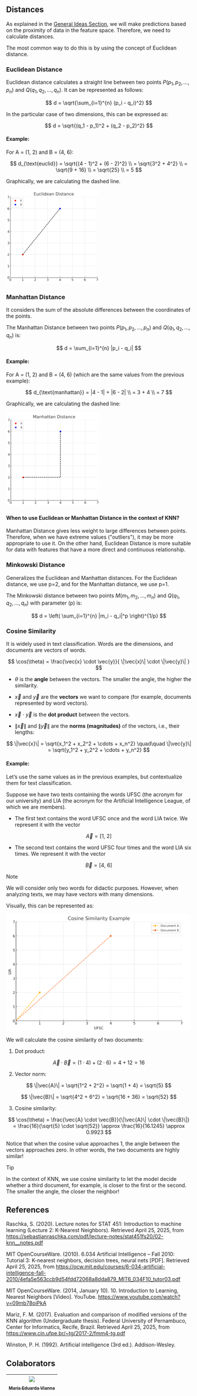 ## Distances

As explained in the [General Ideas Section](../../en/3.mathematics/1.general_ideas.md), we will make predictions based on the proximity of data in the feature space. Therefore, we need to calculate distances.

The most common way to do this is by using the concept of Euclidean distance.

### Euclidean Distance

Euclidean distance calculates a straight line between two points $P (p_1, p_2, \dots, p_n)$ and $Q (q_1, q_2, \dots, q_n)$.
It can be represented as follows:

$$
d = \sqrt{\sum_{i=1}^{n} (p_i - q_i)^2}
$$

In the particular case of two dimensions, this can be expressed as:

$$
d = \sqrt{(q_1 - p_1)^2 + (q_2 - p_2)^2}
$$

#### Example:

For A = (1, 2) and B = (4, 6):

$$
d_{\text{euclid}} = \sqrt{(4 - 1)^2 + (6 - 2)^2} \\
= \sqrt{3^2 + 4^2} \\
= \sqrt{9 + 16} \\
= \sqrt{25} \\
= 5
$$

Graphically, we are calculating the dashed line.

![euclideandistance](../../figures/euclideandistance.png)

### Manhattan Distance

It considers the sum of the absolute differences between the coordinates of the points.

The Manhattan Distance between two points $P (p_1, p_2, \dots, p_n)$ and $Q (q_1, q_2, \dots, q_n)$ is:

$$
d = \sum_{i=1}^{n} |p_i - q_i|
$$

#### Example:

For A = (1, 2) and B = (4, 6) (which are the same values from the previous example):

$$
d_{\text{manhattan}} = |4 - 1| + |6 - 2| \\
= 3 + 4 \\
= 7
$$

Graphically, we are calculating the dashed line:

![manhattandistance](../../figures/manhattandistance.png)

#### When to use Euclidean or Manhattan Distance in the context of KNN?
Manhattan Distance gives less weight to large differences between points. Therefore, when we have extreme values ("outliers"), it may be more appropriate to use it. On the other hand, Euclidean Distance is more suitable for data with features that have a more direct and continuous relationship.

### Minkowski Distance

Generalizes the Euclidean and Manhattan distances. For the Euclidean distance, we use p=2, and for the Manhattan distance, we use p=1.

The Minkowski distance between two points $M (m_1, m_2, \dots, m_n)$ and $Q(q_1, q_2, \dots, q_n)$ with parameter \(p\) is:

$$
d = \left( \sum_{i=1}^{n} |m_i - q_i|^p \right)^{1/p}
$$

### Cosine Similarity

It is widely used in text classification. Words are the dimensions, and documents are vectors of words.

$$
\cos(\theta) = \frac{\vec{x} \cdot \vec{y}}{ \|\vec{x}\| \cdot \|\vec{y}\| } 
$$

-  $\theta$ is the **angle** between the vectors. The smaller the angle, the higher the similarity.
  
-  $\vec{x}$ and $\vec{y}$ are the **vectors** we want to compare (for example, documents represented by word vectors).
  
-  $\vec{x}$ $\cdot$ $\vec{y}$ is the **dot product** between the vectors.
  
-  $\|\vec{x}\|$ and $\|\vec{y}\|$ are the **norms (magnitudes)** of the vectors, i.e., their lengths:

$$
\|\vec{x}\| = \sqrt{x_1^2 + x_2^2 + \cdots + x_n^2}
\quad\quad
\|\vec{y}\| = \sqrt{y_1^2 + y_2^2 + \cdots + y_n^2}
$$

#### Example:

Let’s use the same values as in the previous examples, but contextualize them for text classification.

Suppose we have two texts containing the words UFSC (the acronym for our university) and LIA (the acronym for the Artificial Intelligence League, of which we are members).

- The first text contains the word UFSC once and the word LIA twice. We represent it with the vector

 $$
\vec{A} = [1,\ 2] 
$$

- The second text contains the word UFSC four times and the word LIA six times. We represent it with the vector

$$   
\vec{B} = [4,\ 6]
$$
  

> [!NOTE]
> We will consider only two words for didactic purposes. However, when analyzing texts, we may have vectors with many dimensions.

Visually, this can be represented as:

![cosinesimilarity](../../figures/cosinesimilarity.png)

We will calculate the cosine similarity of two documents:

1. Dot product:

$$
\vec{A} \cdot \vec{B} = (1 \cdot 4) + (2 \cdot 6) = 4 + 12 = 16
$$

2. Vector norm:

$$
\|\vec{A}\| = \sqrt{1^2 + 2^2} = \sqrt{1 + 4} = \sqrt{5}
$$

$$
\|\vec{B}\| = \sqrt{4^2 + 6^2} = \sqrt{16 + 36} = \sqrt{52}
$$

3. Cosine similarity:

$$
\cos(\theta) = \frac{\vec{A} \cdot \vec{B}}{\|\vec{A}\| \cdot \|\vec{B}\|} = \frac{16}{\sqrt{5} \cdot \sqrt{52}} \approx \frac{16}{16.1245} \approx 0.9923
$$

Notice that when the cosine value approaches 1, the angle between the vectors approaches zero. In other words, the two documents are highly similar!

> [!TIP]
> In the context of KNN, we use cosine similarity to let the model decide whether a third document, for example, is closer to the first or the second. The smaller the angle, the closer the neighbor!

## References
Raschka, S. (2020). Lecture notes for STAT 451: Introduction to machine learning (Lecture 2: K-Nearest Neighbors). Retrieved April 25, 2025, from https://sebastianraschka.com/pdf/lecture-notes/stat451fs20/02-knn__notes.pdf

MIT OpenCourseWare. (2010). 6.034 Artificial Intelligence – Fall 2010: Tutorial 3: K-nearest neighbors, decision trees, neural nets [PDF]. Retrieved April 25, 2025, from https://ocw.mit.edu/courses/6-034-artificial-intelligence-fall-2010/4efa5e563ccb9d54fdd72068a8dda879_MIT6_034F10_tutor03.pdf

MIT OpenCourseWare. (2014, January 10). 10. Introduction to Learning, Nearest Neighbors [Video]. YouTube. https://www.youtube.com/watch?v=09mb78oiPkA

Mariz, F. M. (2017). Evaluation and comparison of modified versions of the KNN algorithm (Undergraduate thesis). Federal University of Pernambuco, Center for Informatics, Recife, Brazil. Retrieved April 25, 2025, from https://www.cin.ufpe.br/~tg/2017-2/fmm4-tg.pdf

Winston, P. H. (1992). Artificial intelligence (3rd ed.). Addison-Wesley.

## Colaborators
| [<img loading="lazy" src="https://avatars.githubusercontent.com/u/160762179?v=4" width=115><br><sub>Maria Eduarda Vianna</sub>](https://github.com/mevianna) | 
| :---: | 

